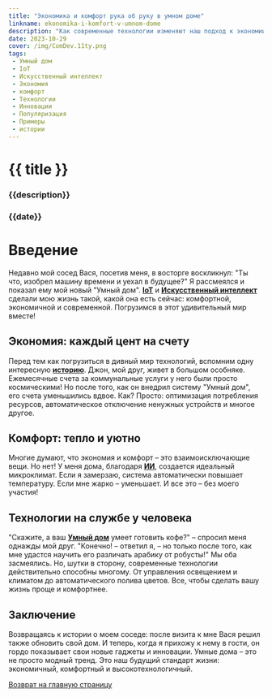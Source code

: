 ```yaml
---
title: "Экономика и комфорт рука об руку в умном доме"
linkname: ekonomika-i-komfort-v-umnom-dome
description: "Как современные технологии изменяют наш подход к экономии и уровню комфорта в доме."
date: 2023-10-29
cover: /img/ComDev.11ty.png
tags: 
 - Умный дом
 - IoT
 - Искусственный интеллект
 - Экономия
 - комфорт
 - Технологии
 - Инновации
 - Популяризация
 - Примеры
 - истории
---
```


# {{ title }}
### {{description}}
### {{date}}

# Введение

Недавно мой сосед Вася, посетив меня, в восторге воскликнул: "Ты что, изобрел машину времени и уехал в будущее?" Я рассмеялся и показал ему мой новый "Умный дом". **[IoT](/)** и **[Искусственный интеллект](/)** сделали мою жизнь такой, какой она есть сейчас: комфортной, экономичной и современной. Погрузимся в этот удивительный мир вместе!

## Экономия: каждый цент на счету

Перед тем как погрузиться в дивный мир технологий, вспомним одну интересную **[историю](/)**. Джон, мой друг, живет в большом особняке. Ежемесячные счета за коммунальные услуги у него были просто космическими! Но после того, как он внедрил систему "Умный дом", его счета уменьшились вдвое. Как? Просто: оптимизация потребления ресурсов, автоматическое отключение ненужных устройств и многое другое.

## Комфорт: тепло и уютно

Многие думают, что экономия и комфорт – это взаимоисключающие вещи. Но нет! У меня дома, благодаря **[ИИ](/)**, создается идеальный микроклимат. Если я замерзаю, система автоматически повышает температуру. Если мне жарко – уменьшает. И все это – без моего участия!

## Технологии на службе у человека

"Скажите, а ваш **[Умный дом](/)** умеет готовить кофе?" – спросил меня однажды мой друг. "Конечно! – ответил я, – но только после того, как мне удастся научить его различать арабику от робусты!" Мы оба засмеялись. Но, шутки в сторону, современные технологии действительно способны многому. От управления освещением и климатом до автоматического полива цветов. Все, чтобы сделать вашу жизнь проще и комфортнее.

## Заключение

Возвращаясь к истории о моем соседе: после визита к мне Вася решил также обновить свой дом. И теперь, когда я прихожу к нему в гости, он гордо показывает свои новые гаджеты и инновации. Умные дома – это не просто модный тренд. Это наш будущий стандарт жизни: экономичный, комфортный и высокотехнологичный.

[Возврат на главную страницу](/)